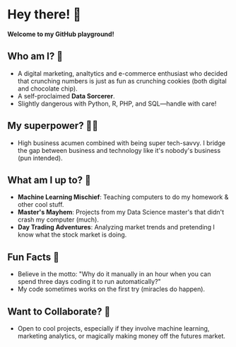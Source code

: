 # Hey there! 👋

**Welcome to my GitHub playground!**

## Who am I? 🤔

- A digital marketing, analtytics and e-commerce enthusiast who decided that crunching numbers is just as fun as crunching cookies (both digital and chocolate chip).
- A self-proclaimed **Data Sorcerer**.
- Slightly dangerous with Python, R, PHP, and SQL—handle with care!

## My superpower? 🦸‍♂️

- High business acumen combined with being super tech-savvy. I bridge the gap between business and technology like it's nobody's business (pun intended).

## What am I up to? 🚀

- **Machine Learning Mischief**: Teaching computers to do my homework & other cool stuff.
- **Master's Mayhem**: Projects from my Data Science master's that didn't crash my computer (much).
- **Day Trading Adventures**: Analyzing market trends and pretending I know what the stock market is doing.

## Fun Facts 🎉

- Believe in the motto: "Why do it manually in an hour when you can spend three days coding it to run automatically?"
- My code sometimes works on the first try (miracles do happen).

## Want to Collaborate? 🤝

- Open to cool projects, especially if they involve machine learning, marketing analytics, or magically making money off the futures market.
